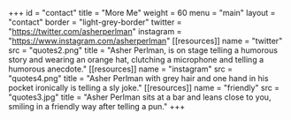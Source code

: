 +++
id = "contact"
title = "More Me"
weight = 60
menu = "main"
layout = "contact"
border = "light-grey-border"
twitter = "https://twitter.com/asherperlman"
instagram = "https://www.instagram.com/asherperlman"
[[resources]]
  name = "twitter"
  src = "quotes2.png"
  title = "Asher Perlman, is on stage telling a humorous story and wearing an orange hat, clutching a microphone and telling a humorous anecdote."
[[resources]]
  name = "instagram"
  src = "quotes4.png"
  title = "Asher Perlman with grey hair and one hand in his pocket ironically is telling a sly joke."
[[resources]]
  name = "friendly"
  src = "quotes3.jpg"
  title = "Asher Perlman sits at a bar and leans close to you, smiling in a friendly way after telling a pun."
+++